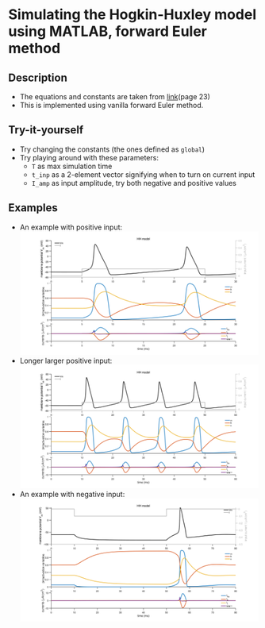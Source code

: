 # Simulating the Hogkin-Huxley model using MATLAB, forward Euler method

## Description

- The equations and constants are taken from [link](https://www.math.mcgill.ca/gantumur/docs/reps/RyanSicilianoHH.pdf)(page 23)
- This is implemented using vanilla forward Euler method.

## Try-it-yourself

- Try changing the constants (the ones defined as `global`)
- Try playing around with these parameters:
  - `T` as max simulation time
  - `t_inp` as a 2-element vector signifying when to turn on current input
  - `I_amp` as input amplitude, try both negative and positive values

## Examples

- An example with positive input:
![demo-1](figures/demo-1.png)
- Longer larger positive input:
![demo-2](figures/demo-2.png)
- An example with negative input:
![demo-3](figures/demo-3.png)
